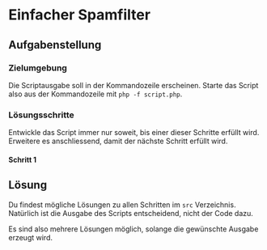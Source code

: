 # Einfacher Spamfilter

## Aufgabenstellung


### Zielumgebung

Die Scriptausgabe soll in der Kommandozeile erscheinen. Starte das Script also aus der Kommandozeile mit `php -f script.php`.

### Lösungsschritte

Entwickle das Script immer nur soweit, bis einer dieser Schritte erfüllt wird. Erweitere es anschliessend, damit der nächste Schritt erfüllt wird.

#### Schritt 1


## Lösung

Du findest mögliche Lösungen zu allen Schritten im `src` Verzeichnis. Natürlich ist die Ausgabe des Scripts entscheidend, nicht der Code dazu.

Es sind also mehrere Lösungen möglich, solange die gewünschte Ausgabe erzeugt wird.
